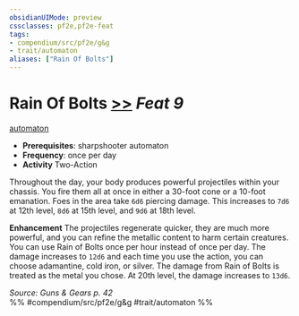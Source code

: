 ```yaml
---
obsidianUIMode: preview
cssclasses: pf2e,pf2e-feat
tags:
- compendium/src/pf2e/g&g
- trait/automaton
aliases: ["Rain Of Bolts"]
---
```

# Rain Of Bolts  [>>](rules/core-rulebook/chapter-9-playing-the-game.md#Actions "Two-Action") *Feat 9*  
[automaton](rules/traits/automaton-g-g.md "Automaton Ancestry & Heritage Trait")  

- **Prerequisites**: sharpshooter automaton
- **Frequency**: once per day
- **Activity** Two-Action

Throughout the day, your body produces powerful projectiles within your chassis. You fire them all at once in either a 30-foot cone or a 10-foot emanation. Foes in the area take `6d6` piercing damage. This increases to `7d6` at 12th level, `8d6` at 15th level, and `9d6` at 18th level.

**Enhancement** The projectiles regenerate quicker, they are much more powerful, and you can refine the metallic content to harm certain creatures. You can use Rain of Bolts once per hour instead of once per day. The damage increases to `12d6` and each time you use the action, you can choose adamantine, cold iron, or silver. The damage from Rain of Bolts is treated as the metal you chose. At 20th level, the damage increases to `13d6`.

*Source: Guns & Gears p. 42*  
%% #compendium/src/pf2e/g&g #trait/automaton %%